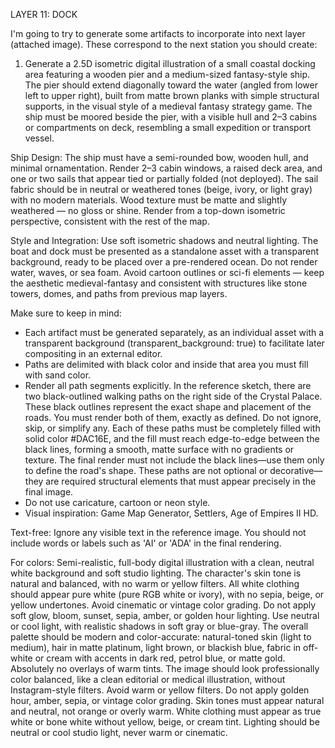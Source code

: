 LAYER 11: DOCK

I'm going to try to generate some artifacts to incorporate into next layer (attached image). These correspond to the next station you should create:

1. Generate a 2.5D isometric digital illustration of a small coastal docking area featuring a wooden pier and a medium-sized fantasy-style ship. The pier should extend diagonally toward the water (angled from lower left to upper right), built from matte brown planks with simple structural supports, in the visual style of a medieval fantasy strategy game. The ship must be moored beside the pier, with a visible hull and 2–3 cabins or compartments on deck, resembling a small expedition or transport vessel.

Ship Design:
The ship must have a semi-rounded bow, wooden hull, and minimal ornamentation. Render 2–3 cabin windows, a raised deck area, and one or two sails that appear tied or partially folded (not deployed). The sail fabric should be in neutral or weathered tones (beige, ivory, or light gray) with no modern materials. Wood texture must be matte and slightly weathered — no gloss or shine. Render from a top-down isometric perspective, consistent with the rest of the map.

Style and Integration:
Use soft isometric shadows and neutral lighting. The boat and dock must be presented as a standalone asset with a transparent background, ready to be placed over a pre-rendered ocean. Do not render water, waves, or sea foam. Avoid cartoon outlines or sci-fi elements — keep the aesthetic medieval-fantasy and consistent with structures like stone towers, domes, and paths from previous map layers.

Make sure to keep in mind:
- Each artifact must be generated separately, as an individual asset with a transparent background (transparent_background: true) to facilitate later compositing in an external editor.
- Paths are delimited with black color and inside that area you must fill with sand color.
- Render all path segments explicitly. In the reference sketch, there are two black-outlined walking paths on the right side of the Crystal Palace. These black outlines represent the exact shape and placement of the roads. You must render both of them, exactly as defined. Do not ignore, skip, or simplify any. Each of these paths must be completely filled with solid color #DAC16E, and the fill must reach edge-to-edge between the black lines, forming a smooth, matte surface with no gradients or texture. The final render must not include the black lines—use them only to define the road's shape. These paths are not optional or decorative—they are required structural elements that must appear precisely in the final image.
- Do not use caricature, cartoon or neon style.
- Visual inspiration: Game Map Generator, Settlers, Age of Empires II HD.

Text-free:
Ignore any visible text in the reference image. You should not include words or labels such as 'AI' or 'ADA' in the final rendering.

For colors:
Semi-realistic, full-body digital illustration with a clean, neutral white background and soft studio lighting. The character's skin tone is natural and balanced, with no warm or yellow filters. All white clothing should appear pure white (pure RGB white or ivory), with no sepia, beige, or yellow undertones. Avoid cinematic or vintage color grading. Do not apply soft glow, bloom, sunset, sepia, amber, or golden hour lighting. Use neutral or cool light, with realistic shadows in soft gray or blue-gray. The overall palette should be modern and color-accurate: natural-toned skin (light to medium), hair in matte platinum, light brown, or blackish blue, fabric in off-white or cream with accents in dark red, petrol blue, or matte gold. Absolutely no overlays of warm tints. The image should look professionally color balanced, like a clean editorial or medical illustration, without Instagram-style filters. Avoid warm or yellow filters. Do not apply golden hour, amber, sepia, or vintage color grading. Skin tones must appear natural and neutral, not orange or overly warm. White clothing must appear as true white or bone white without yellow, beige, or cream tint. Lighting should be neutral or cool studio light, never warm or cinematic.
